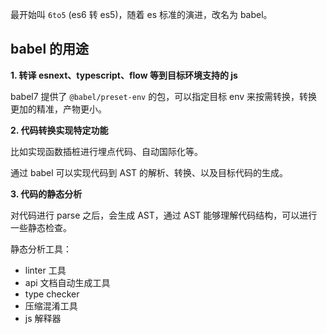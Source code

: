 最开始叫 `6to5` (es6 转 es5)，随着 es 标准的演进，改名为 babel。

## babel 的用途

**1. 转译 esnext、typescript、flow 等到目标环境支持的 js**

babel7 提供了 `@babel/preset-env` 的包，可以指定目标 env 来按需转换，转换更加的精准，产物更小。

**2. 代码转换实现特定功能**

比如实现函数插桩进行埋点代码、自动国际化等。

通过 babel 可以实现代码到 AST 的解析、转换、以及目标代码的生成。

**3. 代码的静态分析**

对代码进行 parse 之后，会生成 AST，通过 AST 能够理解代码结构，可以进行一些静态检查。

静态分析工具：

- linter 工具
- api 文档自动生成工具
- type checker 
- 压缩混淆工具
- js 解释器